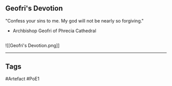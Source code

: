 ## Geofri's Devotion
"Confess your sins to me. My god will not be nearly so forgiving."
- Archbishop Geofri of Phrecia Cathedral
##
![[Geofri's Devotion.png]]

---
## Tags
#Artefact
#PoE1